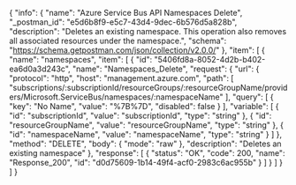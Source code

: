 {
  "info": {
    "name": "Azure Service Bus API Namespaces Delete",
    "_postman_id": "e5d6b8f9-e5c7-43d4-9dec-6b576d5a828b",
    "description": "Deletes an existing namespace. This operation also removes all associated resources under the namespace.",
    "schema": "https://schema.getpostman.com/json/collection/v2.0.0/"
  },
  "item": [
    {
      "name": "namespaces",
      "item": [
        {
          "id": "5406fd8a-8052-4d2b-b402-ea6d0a3d243c",
          "name": "Namespaces_Delete",
          "request": {
            "url": {
              "protocol": "http",
              "host": "management.azure.com",
              "path": [
                "subscriptions/:subscriptionId/resourceGroups/:resourceGroupName/providers/Microsoft.ServiceBus/namespaces/:namespaceName"
              ],
              "query": [
                {
                  "key": "No Name",
                  "value": "%7B%7D",
                  "disabled": false
                }
              ],
              "variable": [
                {
                  "id": "subscriptionId",
                  "value": "subscriptionId",
                  "type": "string"
                },
                {
                  "id": "resourceGroupName",
                  "value": "resourceGroupName",
                  "type": "string"
                },
                {
                  "id": "namespaceName",
                  "value": "namespaceName",
                  "type": "string"
                }
              ]
            },
            "method": "DELETE",
            "body": {
              "mode": "raw"
            },
            "description": "Deletes an existing namespace"
          },
          "response": [
            {
              "status": "OK",
              "code": 200,
              "name": "Response_200",
              "id": "d0d75609-1b14-49f4-acf0-2983c6ac955b"
            }
          ]
        }
      ]
    }
  ]
}
